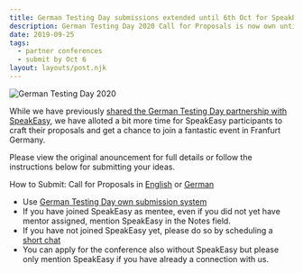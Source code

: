 ```yaml
---
title: German Testing Day submissions extended until 6th Oct for SpeakEasy
description: German Testing Day 2020 Call for Proposals is now own until 6th Oct for SpeakEasy
date: 2019-09-25
tags:
  - partner conferences
  - submit by Oct 6
layout: layouts/post.njk
---
```


![German Testing Day 2020](../../img/2020/GTD_SpeakEasy2020.png)


While we have previously [shared the German Testing Day partnership with SpeakEasy](https://speaking-easy.com/posts/announce-german-testing-day2020/), we have alloted a bit more time for SpeakEasy participants to craft their proposals and get a chance to join a fantastic event in Franfurt Germany.

Please view the original anouncement for full details or follow the instructions below for submitting your ideas.

How to Submit: Call for Proposals in [English](http://p352444.mittwaldserver.info/fileadmin/user_upload/5.0_GTD/2020/cfp/GTD_2020_Call_for_Papers_-_EN.pdf) or [German](https://www.germantestingday.info/german-testing-day-2020/programm/call-for-papers.html)

  * Use [German Testing Day own submission system](http://confcall.germantestingday.info/)
  * If you have joined SpeakEasy as mentee, even if you did not yet have mentor assigned, mention SpeakEasy in the Notes field.
  * If you have not joined SpeakEasy yet, please do so by scheduling a [short chat](https://calendly.com/maaret-pyhajarvi/speakeasy-mentees)
  * You can apply for the conference also without SpeakEasy but please only mention SpeakEasy if you have already a connection with us.

